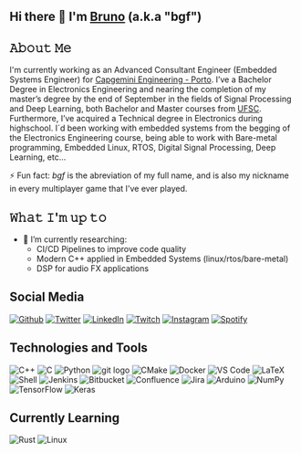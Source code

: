 ## Hi there 👋 I'm [Bruno](https://brunogriep.github.io/) (a.k.a "bgf") 

## 𝙰𝚋𝚘𝚞𝚝 𝙼𝚎 
I'm currently working as an Advanced Consultant Engineer (Embedded Systems Engineer) for [Capgemini Engineering - Porto](https://www.capgemini.com/pt-en/portugal-offices/). I’ve a Bachelor Degree in Electronics Engineering and nearing the completion of my master’s degree by the end of September in the fields of Signal Processing and Deep Learning, both Bachelor and Master courses from [UFSC](https://en.ufsc.br/). Furthermore, I’ve acquired a Technical degree in Electronics during highschool. I´d been working with embedded systems from the begging of the Electronics Engineering course, being able to work with Bare-metal programming, Embedded Linux, RTOS, Digital Signal Processing, Deep Learning, etc...

⚡ Fun fact: *bgf* is the abreviation of my full name, and is also my nickname in every multiplayer game that I've ever played.

## 𝚆𝚑𝚊𝚝 𝙸'𝚖 𝚞𝚙 𝚝𝚘
- 🔭 I’m currently researching:
  - CI/CD Pipelines to improve code quality
  - Modern C++ applied in Embedded Systems (linux/rtos/bare-metal)
  - DSP for audio FX applications

## Social Media
<p align="left"><a 
  href="https://github.com/brunogriep" target="_blank"><img alt="Github" 
  src="https://img.shields.io/badge/GitHub-%2312100E.svg?&style=for-the-badge&logo=Github&logoColor=white" /></a> 
<a 
  href="https://twitter.com/brunogriep" target="_blank"><img alt="Twitter" 
  src="https://img.shields.io/badge/twitter-%2312100E.svg?&style=for-the-badge&logo=twitter&logoColor=blue" /></a> 
<a 
  href="https://www.linkedin.com/in/brunogriep" target="_blank"><img alt="LinkedIn" 
  src="https://img.shields.io/badge/linkedin-%2312100E.svg?&style=for-the-badge&logo=linkedin&logoColor=blue" /></a>
<a 
  href="https://www.twitch.tv/bgf_fps" target="_blank"><img alt="Twitch" 
  src="https://img.shields.io/badge/Twitch-%2312100E.svg?&style=for-the-badge&logo=Twitch&logoColor=#6441a5" /></a>
<a 
  href="https://www.instagram.com/brunogriep" target="_blank"><img alt="Instagram" 
  src="https://img.shields.io/badge/Instagram-%2312100E.svg?&style=for-the-badge&logo=Instagram&logoColor=#E4405F" /></a>
<a 
  href="https://open.spotify.com/user/12173776884?si=b4ec10533e7e42a4" target="_blank"><img alt="Spotify" 
  src="https://img.shields.io/badge/Spotify-%2312100E.svg?&style=for-the-badge&logo=spotify&logoColor=#1DB954" /></a>
</p>

## Technologies and Tools

<p align="left">
<a 
  target="_blank"><img alt="C++" 
  src="https://img.shields.io/badge/c++-%2312100E.svg?&style=for-the-badge&logo=c%2B%2B&logoColor=00599C" /></a> 
<a 
  target="_blank"><img alt="C" 
  src="https://img.shields.io/badge/c-%2312100E.svg?&style=for-the-badge&logo=c&logoColor=A8B9CC" /></a>
<a 
  target="_blank"><img alt="Python" 
  src="https://img.shields.io/badge/python-%2312100E.svg?&style=for-the-badge&logo=python&logoColor=3776AB" /></a>
<a 
  target="_blank"><img alt="git logo" 
  src="https://img.shields.io/badge/git-%2312100E.svg?&style=for-the-badge&logo=git&logoColor=F05032" /></a>
<a 
  target="_blank"><img alt="CMake" 
  src="https://img.shields.io/badge/CMake-%2312100E.svg?&style=for-the-badge&logo=cmake&logoColor=009DC7" /></a>
<a 
  target="_blank"><img alt="Docker" 
  src="https://img.shields.io/badge/docker-%2312100E.svg?&style=for-the-badge&logo=docker&logoColor=2496ED" /></a>
<a 
  target="_blank"><img alt="VS Code" 
  src="https://img.shields.io/badge/Visual%20Studio%20Code-%2312100E.svg?&style=for-the-badge&logo=visual-studio-code&logoColor=007ACC" /></a>
<a 
  target="_blank"><img alt="LaTeX" 
  src="https://img.shields.io/badge/latex-%2312100E.svg?&style=for-the-badge&logo=latex&logoColor=008080" /></a>
<a 
  target="_blank"><img alt="Shell" 
  src="https://img.shields.io/badge/shell_script-%2312100E.svg?&style=for-the-badge&logo=gnu-bash&logoColor=white" /></a>
<a 
  target="_blank"><img alt="Jenkins" 
  src="https://img.shields.io/badge/jenkins-%2312100E.svg?&style=for-the-badge&logo=jenkins&logoColor=D24939" /></a>
<a 
  target="_blank"><img alt="Bitbucket" 
  src="https://img.shields.io/badge/bitbucket-%2312100E.svg?&style=for-the-badge&logo=bitbucket&logoColor=0052CC" /></a>
<a 
  target="_blank"><img alt="Confluence" 
  src="https://img.shields.io/badge/confluence-%2312100E.svg?&style=for-the-badge&logo=confluence&logoColor=0052CC" /></a>
<a 
  target="_blank"><img alt="Jira" 
  src="https://img.shields.io/badge/jira-%2312100E.svg?&style=for-the-badge&logo=jira&logoColor=0052CC" /></a>
<a 
  target="_blank"><img alt="Arduino" 
  src="https://img.shields.io/badge/-Arduino-%2312100E.svg?&style=for-the-badge&logo=Arduino&logoColor=00979D" /></a>
<a 
  target="_blank"><img alt="NumPy" 
  src="https://img.shields.io/badge/numpy-%2312100E.svg?&style=for-the-badge&logo=numpy&logoColor=013243" /></a>
<a 
  target="_blank"><img alt="TensorFlow" 
  src="https://img.shields.io/badge/TensorFlow-%2312100E.svg?&style=for-the-badge&logo=TensorFlow&logoColor=FF6F00" /></a>
<a 
  target="_blank"><img alt="Keras" 
  src="https://img.shields.io/badge/Keras-%2312100E.svg?&style=for-the-badge&logo=Keras&logoColor=#D00000" /></a>
</p>

## Currently Learning
<p align="left">
<a 
  target="_blank"><img alt="Rust" 
  src="https://img.shields.io/badge/rust-%2312100E.svg?&style=for-the-badge&logo=rust&logoColor=white" /></a> 
<a 
  target="_blank"><img alt="Linux" 
  src="https://img.shields.io/badge/Linux-%2312100E.svg?&style=for-the-badge&logo=Linux&logoColor=FCC624" /></a> 
</p>

